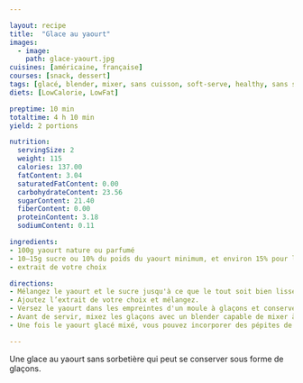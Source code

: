 ```yaml
---

layout: recipe
title:  "Glace au yaourt"
images:
  - image:
    path: glace-yaourt.jpg
cuisines: [américaine, française]
courses: [snack, dessert]
tags: [glacé, blender, mixer, sans cuisson, soft-serve, healthy, sans sorbetière, 3 ingrédients]
diets: [LowCalorie, LowFat]

preptime: 10 min
totaltime: 4 h 10 min
yield: 2 portions

nutrition:
  servingSize: 2
  weight: 115
  calories: 137.00
  fatContent: 3.04
  saturatedFatContent: 0.00
  carbohydrateContent: 23.56
  sugarContent: 21.40
  fiberContent: 0.00
  proteinContent: 3.18
  sodiumContent: 0.11

ingredients:
- 100g yaourt nature ou parfumé
- 10–15g sucre ou 10% du poids du yaourt minimum, et environ 15% pour les becs sucrés
- extrait de votre choix

directions:
- Mélangez le yaourt et le sucre jusqu'à ce que le tout soit bien lisse. 
- Ajoutez l’extrait de votre choix et mélangez.
- Versez le yaourt dans les empreintes d'un moule à glaçons et conservez les au congélateur. 
- Avant de servir, mixez les glaçons avec un blender capable de mixer à haute vitesse ou disposant d'une fonction pour piller des glaçons et obtenir une consistance de crème glacée proche de la gelato. 
- Une fois le yaourt glacé mixé, vous pouvez incorporer des pépites de chocolat, oléagineux, caramel, etc.

---
```


Une glace au yaourt sans sorbetière qui peut se conserver sous forme de glaçons.